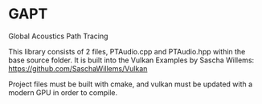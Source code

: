 # GAPT
Global Acoustics Path Tracing

This library consists of 2 files, PTAudio.cpp and PTAudio.hpp within the base source folder. It is built into the Vulkan Examples by Sascha Willems: https://github.com/SaschaWillems/Vulkan

Project files must be built with cmake, and vulkan must be updated with a modern GPU in order to compile.
